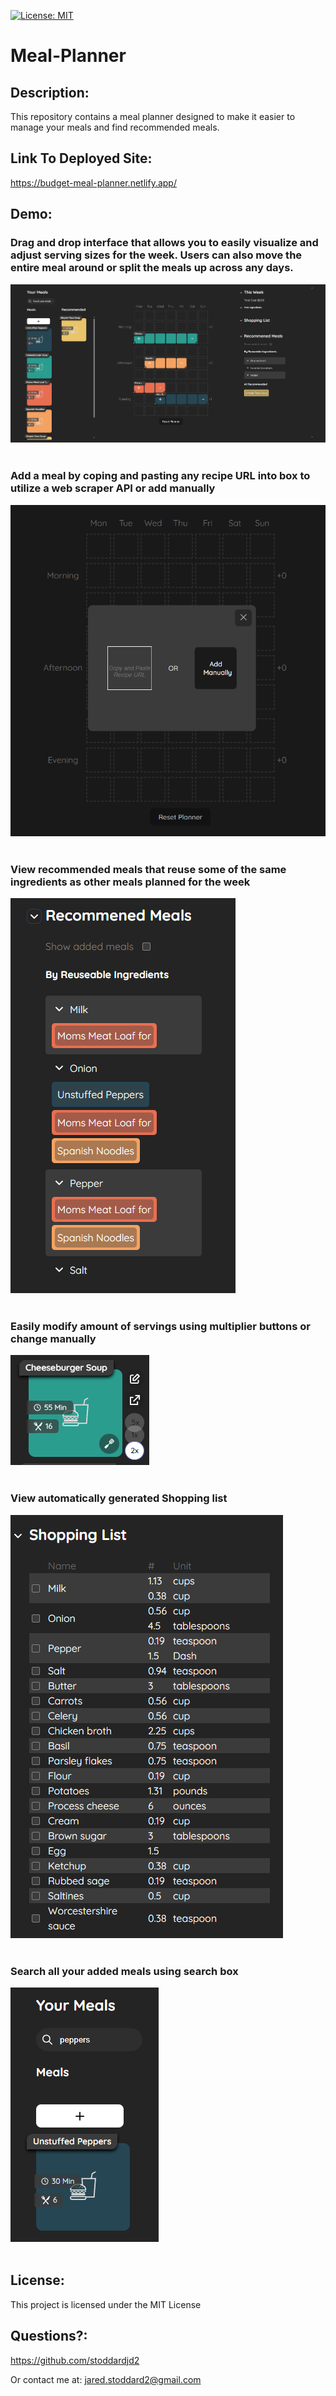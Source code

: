 [![License: MIT](https://img.shields.io/badge/License-MIT-yellow.svg)](https://opensource.org/licenses/MIT)

# Meal-Planner

## Description: 
This repository contains a meal planner designed to make it easier to manage your meals and find recommended meals.

## Link To Deployed Site:
https://budget-meal-planner.netlify.app/

## Demo:
### Drag and drop interface that allows you to easily visualize and adjust serving sizes for the week. Users can also move the entire meal around or split the meals up across any days.
![Demo 1](/Demo-Images/Meal-Planner-Demo.png?raw=true)
<br/><br/>

### Add a meal by coping and pasting any recipe URL into box to utilize a web scraper API or add manually
![Demo 3](/Demo-Images/Meal-Planner-Demo3.png?raw=true)
<br/><br/>

### View recommended meals that reuse some of the same ingredients as other meals planned for the week
![Demo 6](/Demo-Images/Meal-Planner-Demo6.png?raw=true)
<br/><br/>

### Easily modify amount of servings using multiplier buttons or change manually
![Demo 5](/Demo-Images/Meal-Planner-Demo5.png?raw=true)
<br/><br/>

### View automatically generated Shopping list
![Demo 2](/Demo-Images/Meal-Planner-Demo2.png?raw=true)
<br/><br/>

### Search all your added meals using search box
![Demo 4](/Demo-Images/Meal-Planner-Demo4.png?raw=true)
<br/><br/>

## License: 
This project is licensed under the MIT License 
## Questions?: 
https://github.com/stoddardjd2

Or contact me at: jared.stoddard2@gmail.com
